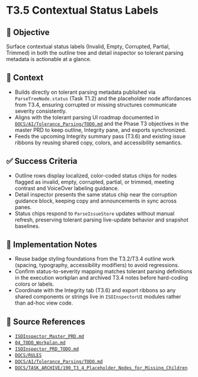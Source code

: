 # T3.5 Contextual Status Labels

## 🎯 Objective
Surface contextual status labels (Invalid, Empty, Corrupted, Partial, Trimmed) in both the outline tree and detail inspector so tolerant parsing metadata is actionable at a glance.

## 🧩 Context
- Builds directly on tolerant parsing metadata published via `ParseTreeNode.status` (Task T1.2) and the placeholder node affordances from T3.4, ensuring corrupted or missing structures communicate severity consistently.
- Aligns with the tolerant parsing UI roadmap documented in [`DOCS/AI/Tolerance_Parsing/TODO.md`](../AI/Tolerance_Parsing/TODO.md) and the Phase T3 objectives in the master PRD to keep outline, Integrity pane, and exports synchronized.
- Feeds the upcoming Integrity summary pass (T3.6) and existing issue ribbons by reusing shared copy, colors, and accessibility semantics.

## ✅ Success Criteria
- Outline rows display localized, color-coded status chips for nodes flagged as invalid, empty, corrupted, partial, or trimmed, meeting contrast and VoiceOver labeling guidance.
- Detail inspector presents the same status chip near the corruption guidance block, keeping copy and announcements in sync across panes.
- Status chips respond to `ParseIssueStore` updates without manual refresh, preserving tolerant parsing live-update behavior and snapshot baselines.

## 🔧 Implementation Notes
- Reuse badge styling foundations from the T3.2/T3.4 outline work (spacing, typography, accessibility modifiers) to avoid regressions.
- Confirm status-to-severity mapping matches tolerant parsing definitions in the execution workplan and archived T3.4 notes before hard-coding colors or labels.
- Coordinate with the Integrity tab (T3.6) and export ribbons so any shared components or strings live in `ISOInspectorUI` modules rather than ad-hoc view code.

## 🧠 Source References
- [`ISOInspector_Master_PRD.md`](../AI/ISOViewer/ISOInspector_PRD_Full/ISOInspector_Master_PRD.md)
- [`04_TODO_Workplan.md`](../AI/ISOInspector_Execution_Guide/04_TODO_Workplan.md)
- [`ISOInspector_PRD_TODO.md`](../AI/ISOViewer/ISOInspector_PRD_TODO.md)
- [`DOCS/RULES`](../RULES)
- [`DOCS/AI/Tolerance_Parsing/TODO.md`](../AI/Tolerance_Parsing/TODO.md)
- [`DOCS/TASK_ARCHIVE/190_T3_4_Placeholder_Nodes_for_Missing_Children`](../TASK_ARCHIVE/190_T3_4_Placeholder_Nodes_for_Missing_Children)
